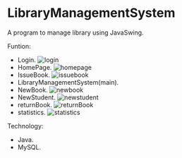 # LibraryManagementSystem
A program to manage library using JavaSwing.

Funtion:
- Login.
![login](https://user-images.githubusercontent.com/69128515/115721266-16f63700-a3a8-11eb-9e10-9a10cfca9182.png)
- HomePage.
![homepage](https://user-images.githubusercontent.com/69128515/115721442-3c834080-a3a8-11eb-91b6-b4a20c842121.png)
- IssueBook.
![issuebook](https://user-images.githubusercontent.com/69128515/115721330-237a8f80-a3a8-11eb-98e9-a336363b192d.png)
- LibraryManagementSystem(main).
- NewBook.
![newbook](https://user-images.githubusercontent.com/69128515/115721486-47d66c00-a3a8-11eb-9dea-d519a41be09a.png)
- NewStudent.
![newstudent](https://user-images.githubusercontent.com/69128515/115721513-4dcc4d00-a3a8-11eb-8fcd-cd1ad9e9f30d.png)
- returnBook.
![returnBook](https://user-images.githubusercontent.com/69128515/115721546-59b80f00-a3a8-11eb-98c9-c699b50b3f4c.png)
- statistics.
![statistics](https://user-images.githubusercontent.com/69128515/115721573-60df1d00-a3a8-11eb-902f-1aa44c3172d1.png)


Technology:
- Java.
- MySQL.


